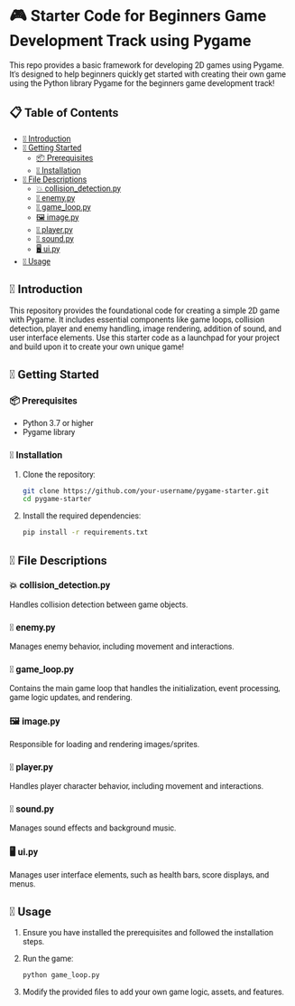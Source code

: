 <style>
/* This CSS is for rendering in markdown viewers that support HTML/CSS styling */
@import url('https://fonts.googleapis.com/css2?family=Roboto:wght@400;700&display=swap');

body {
    font-family: 'Roboto', sans-serif;
}
</style>

# 🎮 **Starter Code for Beginners Game Development Track using Pygame**

This repo provides a basic framework for developing 2D games using Pygame. It's designed to help beginners quickly get started with creating their own game using the Python library Pygame for the beginners game development track!

## 📋 **Table of Contents**

- [🎯 Introduction](#introduction)
- [🚀 Getting Started](#getting-started)
  - [📦 Prerequisites](#prerequisites)
  - [🔧 Installation](#installation)
- [📂 File Descriptions](#file-descriptions)
  - [💥 collision_detection.py](#collision_detectionpy)
  - [👾 enemy.py](#enemypy)
  - [🔄 game_loop.py](#game_looppy)
  - [🖼️ image.py](#imagepy)
  - [🏃 player.py](#playerpy)
  - [🎵 sound.py](#soundpy)
  - [🖥️ ui.py](#uipy)
- [📖 Usage](#usage)

## 🎯 **Introduction**

This repository provides the foundational code for creating a simple 2D game with Pygame. It includes essential components like game loops, collision detection, player and enemy handling, image rendering, addition of sound, and user interface elements. Use this starter code as a launchpad for your project and build upon it to create your own unique game!

## 🚀 **Getting Started**

### 📦 **Prerequisites**

- Python 3.7 or higher
- Pygame library

### 🔧 **Installation**

1. Clone the repository:

    ```bash
    git clone https://github.com/your-username/pygame-starter.git
    cd pygame-starter
    ```

2. Install the required dependencies:

    ```bash
    pip install -r requirements.txt
    ```

## 📂 **File Descriptions**

### 💥 **collision_detection.py**

Handles collision detection between game objects.

### 👾 **enemy.py**

Manages enemy behavior, including movement and interactions.

### 🔄 **game_loop.py**

Contains the main game loop that handles the initialization, event processing, game logic updates, and rendering.

### 🖼️ **image.py**

Responsible for loading and rendering images/sprites.

### 🏃 **player.py**

Handles player character behavior, including movement and interactions.

### 🎵 **sound.py**

Manages sound effects and background music.

### 🖥️ **ui.py**

Manages user interface elements, such as health bars, score displays, and menus.

## 📖 **Usage**

1. Ensure you have installed the prerequisites and followed the installation steps.
2. Run the game:

    ```bash
    python game_loop.py
    ```

3. Modify the provided files to add your own game logic, assets, and features.
